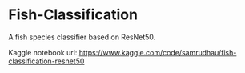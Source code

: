# Fish-Classification
A fish species classifier based on ResNet50. 

Kaggle notebook url: https://www.kaggle.com/code/samrudhau/fish-classification-resnet50
